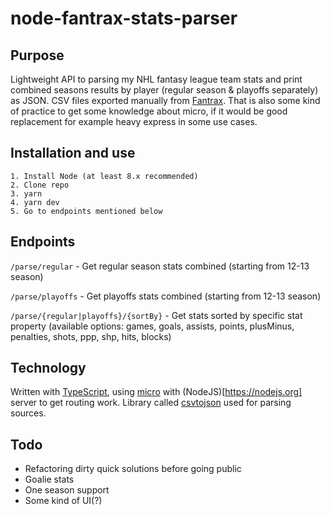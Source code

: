 # node-fantrax-stats-parser

## Purpose
Lightweight API to parsing my NHL fantasy league team stats and print combined seasons results by player (regular season &amp; playoffs separately) as JSON. CSV files exported manually from [Fantrax](https://www.fantrax.com). That is also some kind of practice to get some knowledge about micro, if it would be good replacement for example heavy express in some use cases.

## Installation and use
```
1. Install Node (at least 8.x recommended)
2. Clone repo
3. yarn
4. yarn dev
5. Go to endpoints mentioned below
```

## Endpoints
`/parse/regular` - Get regular season stats combined (starting from 12-13 season)

`/parse/playoffs` - Get playoffs stats combined (starting from 12-13 season)

`/parse/{regular|playoffs}/{sortBy}` - Get stats sorted by specific stat property (available options: games, goals, assists, points, plusMinus, penalties, shots, ppp, shp, hits, blocks)

## Technology
Written with [TypeScript](https://www.typescriptlang.org/), using [micro](https://github.com/zeit/micro) with (NodeJS)[https://nodejs.org] server to get routing work. Library called [csvtojson](https://github.com/Keyang/node-csvtojson) used for parsing sources.

## Todo
- Refactoring dirty quick solutions before going public
- Goalie stats
- One season support
- Some kind of UI(?)
